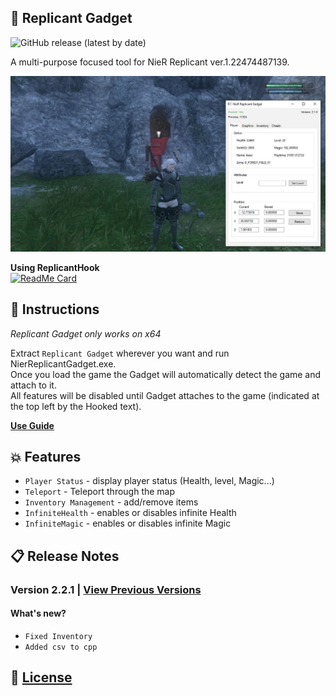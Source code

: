 ## :hammer: Replicant Gadget

![GitHub release (latest by date)](https://img.shields.io/github/v/release/Asiern/ReplicantGadget?style=flat-square)

A multi-purpose focused tool for NieR Replicant ver.1.22474487139.

<img src="https://github.com/Asiern/ReplicantGadget/blob/master/README/Player.jpg" />

**Using ReplicantHook** <br>
[![ReadMe Card](https://github-readme-stats.vercel.app/api/pin/?username=asiern&repo=ReplicantHook)](https://github.com/asiern/ReplicantHook)

## :page_facing_up: Instructions

_Replicant Gadget only works on x64_

Extract `Replicant Gadget` wherever you want and run NierReplicantGadget.exe.<br>
Once you load the game the Gadget will automatically detect the game and attach to it.<br>
All features will be disabled until Gadget attaches to the game (indicated at the top left by the Hooked text).

[**Use Guide**](doc/UseGuide.md)

## :boom: Features

- `Player Status` - display player status (Health, level, Magic...)
- `Teleport` - Teleport through the map
- `Inventory Management` - add/remove items
- `InfiniteHealth` - enables or disables infinite Health
- `InfiniteMagic` - enables or disables infinite Magic

## :clipboard: Release Notes

### Version 2.2.1 | [View Previous Versions](CHANGELOG.md)

#### What's new?

- `Fixed Inventory`
- `Added csv to cpp`

## :page_with_curl: [License](LICENSE)
